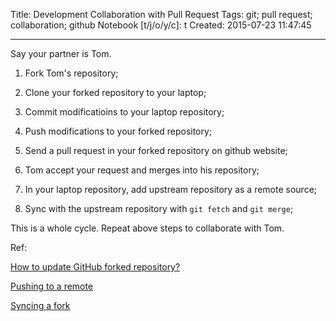 Title: Development Collaboration with Pull Request
Tags: git; pull request; collaboration; github
Notebook [t/j/o/y/c]: t
Created: 2015-07-23 11:47:45

------

Say your partner is Tom.

1. Fork Tom's repository;

1. Clone your forked repository to your laptop;

1. Commit modificatioins to your laptop repository;

1. Push modifications to your forked repository;

1. Send a pull request in your forked repository on github website;

1. Tom accept your request and merges into his repository;

1. In your laptop repository, add upstream repository as a remote source;

1. Sync with the upstream repository with `git fetch` and `git merge`;

This is a whole cycle. Repeat above steps to collaborate with Tom.

Ref:

[How to update GitHub forked repository?](http://stackoverflow.com/questions/7244321/how-to-update-github-forked-repository)

[Pushing to a remote](https://help.github.com/articles/pushing-to-a-remote/#pushing-a-branch)

[Syncing a fork](https://help.github.com/articles/syncing-a-fork/)
